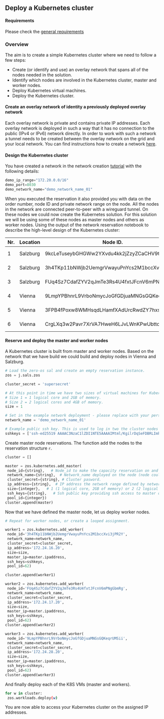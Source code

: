 ## Deploy a Kubernetes cluster

#### Requirements

Please check the [general requirements](code.md)

### Overview
The aim is to create a simple Kubernetes cluster where we need to follow a few steps:
- Create (or identify and use) an overlay network that spans all of the nodes needed in the solution.
- Identify which nodes are involved in the Kubernetes cluster, master and worker nodes.
- Deploy Kubernetes virtual machines.
- Deploy the Kubernetes cluster.

#### Create an overlay network of identity a previously deployed overlay network

Each overlay network is private and contains private IP addresses. Each overlay network is deployed in such a way that it has no connection to the public (IPv4 or IPv6) network directly. In order to work with such a network a tunnel needs to be created between the overlay network on the grid and your local network. You can find instructions how to create a network [here](code_network.md).



#### Design the Kubernetes cluster

You have created a network in the network creation [tutorial](code_network.md) with the following details:

```python
demo_ip_range="172.20.0.0/16"
demo_port=8030
demo_network_name="demo_network_name_01"
```

When you executed the reservation it also provided you with data on the order number, node ID and private network range on the node. All the nodes in the network are connected peer-to-peer with a wireguard tunnel. On these nodes we could now create the Kubernetes solution. For this solution we will be using some of these nodes as master nodes and others as worker nodes. Using the output of the network reservation notebook to describe the high-level design of the Kubernetes cluster:

| Nr. | Location | Node ID. | IPV4 network | Function. |
|--------|---|---|---|---|
| 1 | Salzburg | 9kcLeTuseybGHGWw2YXvdu4kk2jZzyZCaCHV9t6Axqqx | 172.20.15.0/24 | Master node |
| 2 | Salzburg | 3h4TKp11bNWjb2UemgrVwayuPnYcs2M1bccXvi3jPR2Y | 172.20.16.0/24 | Worker node |
| 3 | Salzburg | FUq4Sz7CdafZYV2qJmTe3Rs4U4fxtJFcnV6mPNgGbmRg | 172.20.17.0/24 | Worker node |
| 4 | Vienna | 9LmpYPBhnrL9VrboNmycJoGfGDjuaMNGsGQKeqrUMSii | 172.20.28.0/24 | Worker node |
| 5 | Vienna | 3FPB4fPoxw8WMHsqdLHamfXAdUrcRwdZY7hxsFQt3odL | 172.20.29.0/24 | Worker node |
| 6 | Vienna | CrgLXq3w2Pavr7XrVA7HweH6LJvLWnKPwUbttcNNgJX7 | 172.20.30.0/24 | Worker node |


#### Reserve and deploy the master and worker nodes

A Kubernetes cluster is built from master and worker nodes. Based on the network that we have build we could build and deploy nodes in Vienna and Salzburg.


```python
# Load the zero-os sal and create an empty reservation instance.
zos = j.sals.zos

cluster_secret = 'supersecret'

# At this point in time we have two sizes of virtual machines for Kubernetes clusters.
# Size 1 = 1 logical core and 2GB of memory.
# Size 2 = 2 logical cores and 4GB of memory.
size = 1

# Set in the example network deployment - please replace with your personal network name.
network_name = 'demo_network_name_01'

# Example public ssh key. This is used to log in two the cluster nodes - please replace with you own ssh-key.
sshkeys = ['ssh-ed25519 AAAAC3NzaC1lZDI1NTE5AAAAIMtml/KgilrDqSeFDBRLImhoAfIqikR2N9XH3pVbb7ex zaibon@tesla']
```

Create master node reservations. The function add the nodes to the reservation structure `r`.

```python
cluster = []

master = zos.kubernetes.add_master(
 node_id={string},   # Node_id to make the capacity reservation on and deploy the Flist.
 network_name={string},  # Network_name deployed on the node (node could have multiple private networks).
 cluster_secret={string}, # Cluster pasword.
 ip_address={string},  # IP address the network range defined by network_name on the node.
 size={integer},   # 1 (1 logical core, 2GB of memory) or 2 (2 logical cores and 4GB of memory).
 ssh_keys={string},   # Ssh public key providing ssh access to master of worker vm's.
 pool_id={integer})
cluster.append(master)
```

Now that we have defined the master node, let us deploy worker nodes.

```python
# Repeat for worker nodes, or create a looped assignment.

worker1 = zos.kubernetes.add_worker(
 node_id='3h4TKp11bNWjb2UemgrVwayuPnYcs2M1bccXvi3jPR2Y',
 network_name=network_name,
 cluster_secret=cluster_secret,
 ip_address='172.24.16.20',
 size=size,
 master_ip=master.ipaddress,
 ssh_keys=sshkeys,
 pool_id=62)

cluster.append(worker1)

worker2 = zos.kubernetes.add_worker(
 node_id='FUq4Sz7CdafZYV2qJmTe3Rs4U4fxtJFcnV6mPNgGbmRg',
 network_name=network_name,
 cluster_secret=cluster_secret,
 ip_address='172.24.17.20',
 size=size,
 master_ip=master.ipaddress,
 ssh_keys=sshkeys,
 pool_id=62)
cluster.append(worker2)

worker3 = zos.kubernetes.add_worker(
 node_id='9LmpYPBhnrL9VrboNmycJoGfGDjuaMNGsGQKeqrUMSii',
 network_name=network_name,
 cluster_secret=cluster_secret,
 ip_address='172.24.28.20',
 size=size,
 master_ip=master.ipaddress,
 ssh_keys=sshkeys,
 pool_id=62)
cluster.append(worker3)
```

And finally deploy each of the K8S VMs (master and workers).

```bash
for w in cluster:
 zos.workloads.deploy(w)
```

You are now able to access your Kubernetes cluster on the assigned IP addresses.
